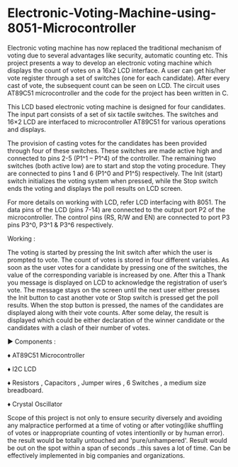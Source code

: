 # Electronic-Voting-Machine-using-8051-Microcontroller

Electronic voting machine has now replaced the traditional mechanism of voting due to several advantages like security, automatic counting etc. This project presents a way to develop an electronic voting machine which displays the count of votes on a 16x2 LCD interface. A user can get his/her vote register through a set of switches (one for each candidate). After every cast of vote, the subsequent count can be seen on LCD. The circuit uses AT89C51 microcontroller and the code for the project has been written in C.

This LCD based electronic voting machine is designed for four candidates. The input part consists of a set of six tactile switches. The switches and 16×2 LCD are interfaced to microcontroller AT89C51 for various operations and displays.
 
The provision of casting votes for the candidates has been provided through four of these switches. These switches are made active high and connected to pins 2-5 (P1^1 – P1^4) of the controller. The remaining two switches (both active low) are to start and stop the voting procedure. They are connected to pins 1 and 6 (P1^0 and P1^5) respectively. The Init (start) switch initializes the voting system when pressed, while the Stop switch ends the voting and displays the poll results on LCD screen.
 
For more details on working with LCD, refer LCD interfacing with 8051. The data pins of the LCD (pins 7-14) are connected to the output port P2 of the microcontroller. The control pins (RS, R/W and EN) are connected to port P3 pins P3^0, P3^1 & P3^6 respectively.

Working : 

The voting is started by pressing the Init switch after which the user is prompted to vote. The count of votes is stored in four different variables. As soon as the user votes for a candidate by pressing one of the switches, the value of the corresponding variable is increased by one. After this a Thank you message is displayed on LCD to acknowledge the registration of user’s vote.
The message stays on the screen until the next user either presses the Init button to cast another vote or Stop switch is pressed get the poll results. When the stop button is pressed, the names of the candidates are displayed along with their vote counts. After some delay, the result is displayed which could be either declaration of the winner candidate or the candidates with a clash of their number of votes.

► Components :

♦ AT89C51 Microcontroller

♦ I2C LCD

♦ Resistors , Capacitors , Jumper wires , 6 Switches , a medium size breadboard.

♦ Crystal Oscillator

Scope of this project is not only to ensure security diversely and avoiding any malpractice performed at a time of voting or after voting(like shuffling of votes or inappropriate counting of votes intentionlly or by human error). the result would be totally untouched and 'pure/unhampered'. Result would be out on the spot within a span of seconds ..this saves a lot of time. Can be effectively implemented in big companies and organizations.
